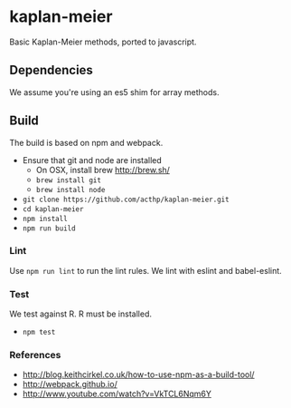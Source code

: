# kaplan-meier

Basic Kaplan-Meier methods, ported to javascript.

## Dependencies

We assume you're using an es5 shim for array methods.

## Build
The build is based on npm and webpack.
 * Ensure that git and node are installed
   * On OSX, install brew http://brew.sh/
   * `brew install git`
   * `brew install node`
 * `git clone https://github.com/acthp/kaplan-meier.git`
 * `cd kaplan-meier`
 * `npm install`
 * `npm run build`

### Lint

Use `npm run lint` to run the lint rules. We lint with eslint and babel-eslint.

### Test

We test against R. R must be installed.

* `npm test`

### References
 * http://blog.keithcirkel.co.uk/how-to-use-npm-as-a-build-tool/
 * http://webpack.github.io/
 * http://www.youtube.com/watch?v=VkTCL6Nqm6Y
